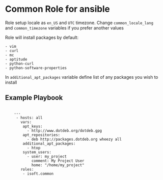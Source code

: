 Common Role for ansible
===========================

Role setup locale as `en_US` and `UTC` timezone. Change `common_locale_lang` and `common_timezone` variables if you prefer another values

Role will install packages by default:

    - vim
    - curl
    - mc
    - aptitude
    - python-curl
    - python-software-properties
    
In `additional_apt_packages` variable define list of any packages you wish to install

## Example Playbook

```

    ---
     - hosts: all
       vars:
        apt_keys:
          - http://www.dotdeb.org/dotdeb.gpg
        apt_repositories:
          - deb http://packages.dotdeb.org wheezy all
        additional_apt_packages:
          - htop
        system_users:
          - user: my_project
            comment: My Project User
            home: "/home/my_project"
       roles:
        - isoft.common

```
